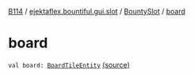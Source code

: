 [B114](../../index.md) / [ejektaflex.bountiful.gui.slot](../index.md) / [BountySlot](index.md) / [board](./board.md)

# board

`val board: `[`BoardTileEntity`](../../ejektaflex.bountiful.block/-board-tile-entity/index.md) [(source)](https://github.com/ejektaflex/Bountiful/tree/develop/src/main/kotlin/ejektaflex/bountiful/gui/slot/BountySlot.kt#L13)